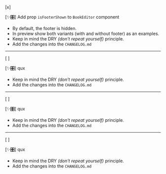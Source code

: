 [x]

[✨🎛] Add prop `isFooterShown` to `BookEditor` component

-   By default, the footer is hidden.
-   In preview show both variants (with and without footer) as an examples.
-   Keep in mind the DRY _(don't repeat yourself)_ principle.
-   Add the changes into the `CHANGELOG.md`

---

[ ]

[✨🎛] qux

-   Keep in mind the DRY _(don't repeat yourself)_ principle.
-   Add the changes into the `CHANGELOG.md`

---

[ ]

[✨🎛] qux

-   Keep in mind the DRY _(don't repeat yourself)_ principle.
-   Add the changes into the `CHANGELOG.md`

---

[ ]

[✨🎛] qux

-   Keep in mind the DRY _(don't repeat yourself)_ principle.
-   Add the changes into the `CHANGELOG.md`
